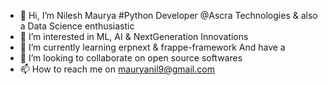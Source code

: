 - 👋 Hi, I’m Nilesh Maurya #Python Developer @Ascra Technologies & also a Data Science enthusiastic 
- 👀 I’m interested in ML, AI & NextGeneration Innovations 
- 🌱 I’m currently learning erpnext & frappe-framework And have a 
- 💞️ I’m looking to collaborate on open source softwares
- 📫 How to reach me on mauryanil9@gmail.com

<!---
nileshm9/nileshm9 is a ✨ special ✨ repository because its `README.md` (this file) appears on your GitHub profile.
You can click the Preview link to take a look at your changes.
--->
